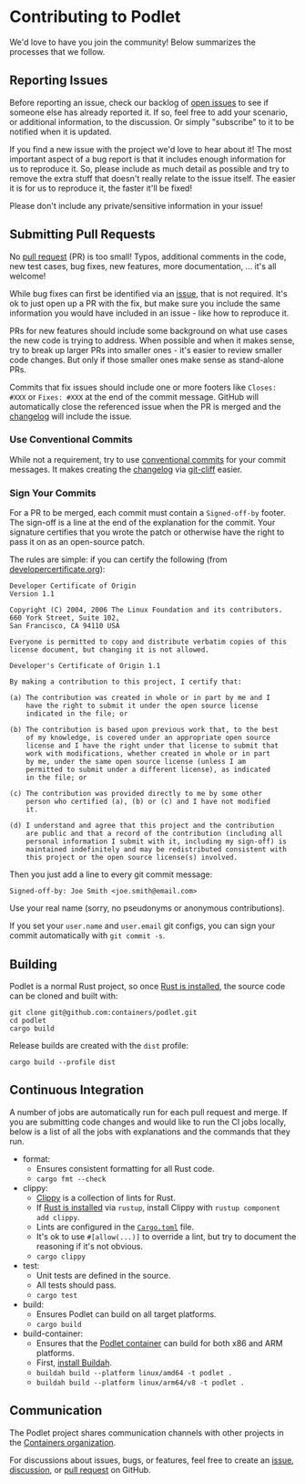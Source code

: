 # Contributing to Podlet

We'd love to have you join the community! Below summarizes the processes that we follow.

## Reporting Issues

Before reporting an issue, check our backlog of
[open issues](https://github.com/containers/podlet/issues)
to see if someone else has already reported it. If so, feel free to add
your scenario, or additional information, to the discussion. Or simply
"subscribe" to it to be notified when it is updated.

If you find a new issue with the project we'd love to hear about it! The most
important aspect of a bug report is that it includes enough information for
us to reproduce it. So, please include as much detail as possible and try
to remove the extra stuff that doesn't really relate to the issue itself.
The easier it is for us to reproduce it, the faster it'll be fixed!

Please don't include any private/sensitive information in your issue!

## Submitting Pull Requests

No [pull request] (PR) is too small! Typos, additional comments in the code,
new test cases, bug fixes, new features, more documentation, ... it's all
welcome!

While bug fixes can first be identified via an [issue], that is not required.
It's ok to just open up a PR with the fix, but make sure you include the same
information you would have included in an issue - like how to reproduce it.

PRs for new features should include some background on what use cases the
new code is trying to address. When possible and when it makes sense, try to break up
larger PRs into smaller ones - it's easier to review smaller
code changes. But only if those smaller ones make sense as stand-alone PRs.

Commits that fix issues should include one or more footers like `Closes: #XXX` or `Fixes: #XXX` at the
end of the commit message. GitHub will automatically close the referenced issue when the PR is merged
and the [changelog] will include the issue.

### Use Conventional Commits

While not a requirement, try to use [conventional commits](https://www.conventionalcommits.org) for
your commit messages. It makes creating the [changelog] via [git-cliff](https://git-cliff.org/) easier.

### Sign Your Commits

For a PR to be merged, each commit must contain a `Signed-off-by` footer. The sign-off is a
line at the end of the explanation for the commit. Your signature certifies that you wrote the patch
or otherwise have the right to pass it on as an open-source patch.

The rules are simple: if you can certify the following (from [developercertificate.org](https://developercertificate.org/)):

```
Developer Certificate of Origin
Version 1.1

Copyright (C) 2004, 2006 The Linux Foundation and its contributors.
660 York Street, Suite 102,
San Francisco, CA 94110 USA

Everyone is permitted to copy and distribute verbatim copies of this
license document, but changing it is not allowed.

Developer's Certificate of Origin 1.1

By making a contribution to this project, I certify that:

(a) The contribution was created in whole or in part by me and I
    have the right to submit it under the open source license
    indicated in the file; or

(b) The contribution is based upon previous work that, to the best
    of my knowledge, is covered under an appropriate open source
    license and I have the right under that license to submit that
    work with modifications, whether created in whole or in part
    by me, under the same open source license (unless I am
    permitted to submit under a different license), as indicated
    in the file; or

(c) The contribution was provided directly to me by some other
    person who certified (a), (b) or (c) and I have not modified
    it.

(d) I understand and agree that this project and the contribution
    are public and that a record of the contribution (including all
    personal information I submit with it, including my sign-off) is
    maintained indefinitely and may be redistributed consistent with
    this project or the open source license(s) involved.
```

Then you just add a line to every git commit message:

```
Signed-off-by: Joe Smith <joe.smith@email.com>
```

Use your real name (sorry, no pseudonyms or anonymous contributions).

If you set your `user.name` and `user.email` git configs, you can sign your
commit automatically with `git commit -s`.

## Building

Podlet is a normal Rust project, so once [Rust is installed],
the source code can be cloned and built with:

```shell
git clone git@github.com:containers/podlet.git
cd podlet
cargo build
```

Release builds are created with the `dist` profile:

```shell
cargo build --profile dist
```

## Continuous Integration

A number of jobs are automatically run for each pull request and merge.
If you are submitting code changes and would like to run the CI jobs locally,
below is a list of all the jobs with explanations and the commands that they run. 

- format:
  - Ensures consistent formatting for all Rust code.
  - `cargo fmt --check`
- clippy:
  - [Clippy](https://github.com/rust-lang/rust-clippy) is a collection of lints for Rust.
  - If [Rust is installed] via `rustup`, install Clippy with `rustup component add clippy`.
  - Lints are configured in the [`Cargo.toml`](./Cargo.toml) file.
  - It's ok to use `#[allow(...)]` to override a lint,
    but try to document the reasoning if it's not obvious.
  - `cargo clippy`
- test:
  - Unit tests are defined in the source.
  - All tests should pass.
  - `cargo test`
- build:
  - Ensures Podlet can build on all target platforms.
  - `cargo build`
- build-container:
  - Ensures that the [Podlet container](./Containerfile) can build for both x86 and ARM platforms.
  - First, [install Buildah](https://github.com/containers/buildah/blob/main/install.md).
  - `buildah build --platform linux/amd64 -t podlet .`
  - `buildah build --platform linux/arm64/v8 -t podlet .`

## Communication

The Podlet project shares communication channels with other projects in the [Containers organization](https://github.com/containers#-community).

For discussions about issues, bugs, or features, feel free to create an [issue], [discussion], or [pull request] on GitHub.


[changelog]: ./CHANGELOG.md
[discussion]: https://github.com/containers/podlet/discussions
[issue]: https://github.com/containers/podlet/issues
[pull request]: https://github.com/containers/podlet/pulls
[Rust is installed]: https://www.rust-lang.org/tools/install
